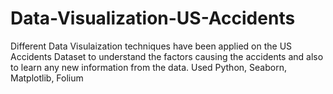 # Data-Visualization-US-Accidents

Different Data Visulaization techniques have been applied on the US Accidents Dataset to understand the factors causing the accidents and also to learn any new information from the data.
Used Python, Seaborn, Matplotlib, Folium
